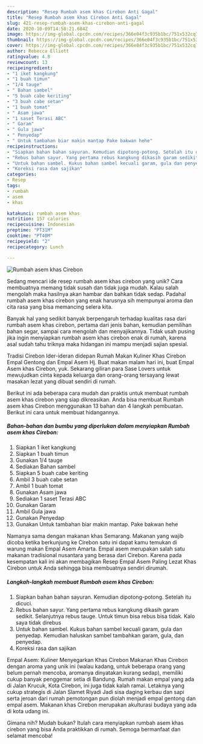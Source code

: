 ```yaml
---
description: "Resep Rumbah asem khas Cirebon Anti Gagal"
title: "Resep Rumbah asem khas Cirebon Anti Gagal"
slug: 421-resep-rumbah-asem-khas-cirebon-anti-gagal
date: 2020-10-09T14:58:21.684Z
image: https://img-global.cpcdn.com/recipes/366e04f3c935b1bc/751x532cq70/rumbah-asem-khas-cirebon-foto-resep-utama.jpg
thumbnail: https://img-global.cpcdn.com/recipes/366e04f3c935b1bc/751x532cq70/rumbah-asem-khas-cirebon-foto-resep-utama.jpg
cover: https://img-global.cpcdn.com/recipes/366e04f3c935b1bc/751x532cq70/rumbah-asem-khas-cirebon-foto-resep-utama.jpg
author: Rebecca Elliott
ratingvalue: 4.8
reviewcount: 13
recipeingredient:
- "1 iket kangkung"
- "1 buah timun"
- "1/4 tauge"
- " Bahan sambel"
- "5 buah cabe keriting"
- "3 buah cabe setan"
- "1 buah tomat"
- " Asam jawa"
- "1 saset Terasi ABC"
- " Garam"
- " Gula jawa"
- " Penyedap"
- " Untuk tambahan biar makin mantap Pake bakwan hehe"
recipeinstructions:
- "Siapkan bahan bahan sayuran. Kemudian dipotong-potong. Setelah itu dicuci."
- "Rebus bahan sayur. Yang pertama rebus kangkung dikasih garam sedikit. Selanjutnya rebus tauge. Untuk timun bisa rebus bisa tidak. Kalo saya tidak direbus"
- "Untuk bahan sambel. Kukus bahan sambel kecuali garam, gula dan penyedap. Kemudian haluskan sambel tambahkan garam, gula, dan penyedap."
- "Koreksi rasa dan sajikan"
categories:
- Resep
tags:
- rumbah
- asem
- khas

katakunci: rumbah asem khas 
nutrition: 157 calories
recipecuisine: Indonesian
preptime: "PT31M"
cooktime: "PT40M"
recipeyield: "2"
recipecategory: Lunch

---
```



![Rumbah asem khas Cirebon](https://img-global.cpcdn.com/recipes/366e04f3c935b1bc/751x532cq70/rumbah-asem-khas-cirebon-foto-resep-utama.jpg)

Sedang mencari ide resep rumbah asem khas cirebon yang unik? Cara membuatnya memang tidak susah dan tidak juga mudah. Kalau salah mengolah maka hasilnya akan hambar dan bahkan tidak sedap. Padahal rumbah asem khas cirebon yang enak harusnya sih mempunyai aroma dan cita rasa yang bisa memancing selera kita.

Banyak hal yang sedikit banyak berpengaruh terhadap kualitas rasa dari rumbah asem khas cirebon, pertama dari jenis bahan, kemudian pemilihan bahan segar, sampai cara mengolah dan menyajikannya. Tidak usah pusing jika ingin menyiapkan rumbah asem khas cirebon enak di rumah, karena asal sudah tahu triknya maka hidangan ini mampu menjadi sajian spesial.

Tradisi Cirebon Ider-ideran didepan Rumah Makan Kuliner Khas Cirebon Empal Gentong dan Empal Asem Hj. Buat makan malam hari ini, buat Empal Asem khas Cirebon, yuk. Sekarang giliran para Sase Lovers untuk mewujudkan cinta kepada keluarga dan orang-orang tersayang lewat masakan lezat yang dibuat sendiri di rumah.


Berikut ini ada beberapa cara mudah dan praktis untuk membuat rumbah asem khas cirebon yang siap dikreasikan. Anda bisa membuat Rumbah asem khas Cirebon menggunakan 13 bahan dan 4 langkah pembuatan. Berikut ini cara untuk membuat hidangannya.

<!--inarticleads1-->

##### Bahan-bahan dan bumbu yang diperlukan dalam menyiapkan Rumbah asem khas Cirebon:

1. Siapkan 1 iket kangkung
1. Siapkan 1 buah timun
1. Gunakan 1/4 tauge
1. Sediakan  Bahan sambel
1. Siapkan 5 buah cabe keriting
1. Ambil 3 buah cabe setan
1. Ambil 1 buah tomat
1. Gunakan  Asam jawa
1. Sediakan 1 saset Terasi ABC
1. Gunakan  Garam
1. Ambil  Gula jawa
1. Gunakan  Penyedap
1. Gunakan  Untuk tambahan biar makin mantap. Pake bakwan hehe


Namanya sama dengan makanan khas Semarang. Makanan yang wajib dicoba ketika berkunjung ke Cirebon satu ini dapat kamu temukan di warung makan Empal Asem Amarta. Empal asem merupakan salah satu makanan tradisional nusantara yang berasa dari Cirebon. Karena pada kesempatan kali ini akan membagikan Resep Empal Asem Paling Lezat Khas Cirebon untuk Anda sehingga bisa membuatnya sendiri dirumah. 

<!--inarticleads2-->

##### Langkah-langkah membuat Rumbah asem khas Cirebon:

1. Siapkan bahan bahan sayuran. Kemudian dipotong-potong. Setelah itu dicuci.
1. Rebus bahan sayur. Yang pertama rebus kangkung dikasih garam sedikit. Selanjutnya rebus tauge. Untuk timun bisa rebus bisa tidak. Kalo saya tidak direbus
1. Untuk bahan sambel. Kukus bahan sambel kecuali garam, gula dan penyedap. Kemudian haluskan sambel tambahkan garam, gula, dan penyedap.
1. Koreksi rasa dan sajikan


Empal Asem: Kuliner Menyegarkan Khas Cirebon Makanan Khas Cirebon dengan aroma yang unik ini (walau kadang, untuk beberapa orang yang belum pernah mencoba, aromanya dinyatakan kurang sedap), memiliki cukup banyak penggemar setia di Bandung. Rumah makan empal yang ada di Jalan Krucuk, Kota Cirebon, ini juga tidak kalah ramai. Letaknya yang cukup strategis di Jalan Slamet Riyadi Jadi sisa daging kerbau dan sapi serta jeroan dari rumah pemotongan pun diolah menjadi empal gentong dan empal asem. Makanan khas Cirebon merupakan akulturasi budaya yang ada di kota udang ini. 

Gimana nih? Mudah bukan? Itulah cara menyiapkan rumbah asem khas cirebon yang bisa Anda praktikkan di rumah. Semoga bermanfaat dan selamat mencoba!
